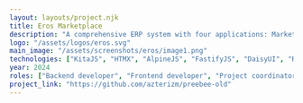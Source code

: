 ```yaml
---
layout: layouts/project.njk
title: Eros Marketplace
description: "A comprehensive ERP system with four applications: Marketplace, Seller Dashboard, Rider Dashboard, and Owner Dashboard, each offering tailored access and management."
logo: "/assets/logos/eros.svg"
main_image: "/assets/screenshots/eros/image1.png"
technologies: ["KitaJS", "HTMX", "AlpineJS", "FastifyJS", "DaisyUI", "RemixJS"]
year: 2024
roles: ["Backend developer", "Frontend developer", "Project coordinator", "UI/UX designer", "Researcher", "QA tester"]
project_link: "https://github.com/azterizm/preebee-old"
---
```


